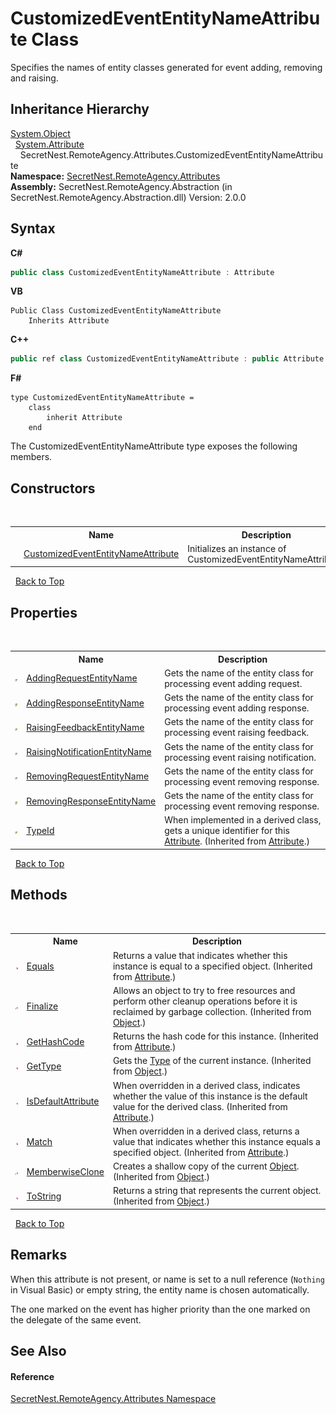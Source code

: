 # CustomizedEventEntityNameAttribute Class
 

Specifies the names of entity classes generated for event adding, removing and raising.


## Inheritance Hierarchy
<a href="https://docs.microsoft.com/dotnet/api/system.object" target="_blank">System.Object</a><br />&nbsp;&nbsp;<a href="https://docs.microsoft.com/dotnet/api/system.attribute" target="_blank">System.Attribute</a><br />&nbsp;&nbsp;&nbsp;&nbsp;SecretNest.RemoteAgency.Attributes.CustomizedEventEntityNameAttribute<br />
**Namespace:**&nbsp;<a href="N_SecretNest_RemoteAgency_Attributes">SecretNest.RemoteAgency.Attributes</a><br />**Assembly:**&nbsp;SecretNest.RemoteAgency.Abstraction (in SecretNest.RemoteAgency.Abstraction.dll) Version: 2.0.0

## Syntax

**C#**<br />
``` C#
public class CustomizedEventEntityNameAttribute : Attribute
```

**VB**<br />
``` VB
Public Class CustomizedEventEntityNameAttribute
	Inherits Attribute
```

**C++**<br />
``` C++
public ref class CustomizedEventEntityNameAttribute : public Attribute
```

**F#**<br />
``` F#
type CustomizedEventEntityNameAttribute =  
    class
        inherit Attribute
    end
```

The CustomizedEventEntityNameAttribute type exposes the following members.


## Constructors
&nbsp;<table><tr><th></th><th>Name</th><th>Description</th></tr><tr><td>![Public method](media/pubmethod.gif "Public method")</td><td><a href="M_SecretNest_RemoteAgency_Attributes_CustomizedEventEntityNameAttribute__ctor">CustomizedEventEntityNameAttribute</a></td><td>
Initializes an instance of CustomizedEventEntityNameAttribute.</td></tr></table>&nbsp;
<a href="#customizedevententitynameattribute-class">Back to Top</a>

## Properties
&nbsp;<table><tr><th></th><th>Name</th><th>Description</th></tr><tr><td>![Public property](media/pubproperty.gif "Public property")</td><td><a href="P_SecretNest_RemoteAgency_Attributes_CustomizedEventEntityNameAttribute_AddingRequestEntityName">AddingRequestEntityName</a></td><td>
Gets the name of the entity class for processing event adding request.</td></tr><tr><td>![Public property](media/pubproperty.gif "Public property")</td><td><a href="P_SecretNest_RemoteAgency_Attributes_CustomizedEventEntityNameAttribute_AddingResponseEntityName">AddingResponseEntityName</a></td><td>
Gets the name of the entity class for processing event adding response.</td></tr><tr><td>![Public property](media/pubproperty.gif "Public property")</td><td><a href="P_SecretNest_RemoteAgency_Attributes_CustomizedEventEntityNameAttribute_RaisingFeedbackEntityName">RaisingFeedbackEntityName</a></td><td>
Gets the name of the entity class for processing event raising feedback.</td></tr><tr><td>![Public property](media/pubproperty.gif "Public property")</td><td><a href="P_SecretNest_RemoteAgency_Attributes_CustomizedEventEntityNameAttribute_RaisingNotificationEntityName">RaisingNotificationEntityName</a></td><td>
Gets the name of the entity class for processing event raising notification.</td></tr><tr><td>![Public property](media/pubproperty.gif "Public property")</td><td><a href="P_SecretNest_RemoteAgency_Attributes_CustomizedEventEntityNameAttribute_RemovingRequestEntityName">RemovingRequestEntityName</a></td><td>
Gets the name of the entity class for processing event removing response.</td></tr><tr><td>![Public property](media/pubproperty.gif "Public property")</td><td><a href="P_SecretNest_RemoteAgency_Attributes_CustomizedEventEntityNameAttribute_RemovingResponseEntityName">RemovingResponseEntityName</a></td><td>
Gets the name of the entity class for processing event removing response.</td></tr><tr><td>![Public property](media/pubproperty.gif "Public property")</td><td><a href="https://docs.microsoft.com/dotnet/api/system.attribute.typeid#System_Attribute_TypeId" target="_blank">TypeId</a></td><td>
When implemented in a derived class, gets a unique identifier for this <a href="https://docs.microsoft.com/dotnet/api/system.attribute" target="_blank">Attribute</a>.
 (Inherited from <a href="https://docs.microsoft.com/dotnet/api/system.attribute" target="_blank">Attribute</a>.)</td></tr></table>&nbsp;
<a href="#customizedevententitynameattribute-class">Back to Top</a>

## Methods
&nbsp;<table><tr><th></th><th>Name</th><th>Description</th></tr><tr><td>![Public method](media/pubmethod.gif "Public method")</td><td><a href="https://docs.microsoft.com/dotnet/api/system.attribute.equals#System_Attribute_Equals_System_Object_" target="_blank">Equals</a></td><td>
Returns a value that indicates whether this instance is equal to a specified object.
 (Inherited from <a href="https://docs.microsoft.com/dotnet/api/system.attribute" target="_blank">Attribute</a>.)</td></tr><tr><td>![Protected method](media/protmethod.gif "Protected method")</td><td><a href="https://docs.microsoft.com/dotnet/api/system.object.finalize#System_Object_Finalize" target="_blank">Finalize</a></td><td>
Allows an object to try to free resources and perform other cleanup operations before it is reclaimed by garbage collection.
 (Inherited from <a href="https://docs.microsoft.com/dotnet/api/system.object" target="_blank">Object</a>.)</td></tr><tr><td>![Public method](media/pubmethod.gif "Public method")</td><td><a href="https://docs.microsoft.com/dotnet/api/system.attribute.gethashcode#System_Attribute_GetHashCode" target="_blank">GetHashCode</a></td><td>
Returns the hash code for this instance.
 (Inherited from <a href="https://docs.microsoft.com/dotnet/api/system.attribute" target="_blank">Attribute</a>.)</td></tr><tr><td>![Public method](media/pubmethod.gif "Public method")</td><td><a href="https://docs.microsoft.com/dotnet/api/system.object.gettype#System_Object_GetType" target="_blank">GetType</a></td><td>
Gets the <a href="https://docs.microsoft.com/dotnet/api/system.type" target="_blank">Type</a> of the current instance.
 (Inherited from <a href="https://docs.microsoft.com/dotnet/api/system.object" target="_blank">Object</a>.)</td></tr><tr><td>![Public method](media/pubmethod.gif "Public method")</td><td><a href="https://docs.microsoft.com/dotnet/api/system.attribute.isdefaultattribute#System_Attribute_IsDefaultAttribute" target="_blank">IsDefaultAttribute</a></td><td>
When overridden in a derived class, indicates whether the value of this instance is the default value for the derived class.
 (Inherited from <a href="https://docs.microsoft.com/dotnet/api/system.attribute" target="_blank">Attribute</a>.)</td></tr><tr><td>![Public method](media/pubmethod.gif "Public method")</td><td><a href="https://docs.microsoft.com/dotnet/api/system.attribute.match#System_Attribute_Match_System_Object_" target="_blank">Match</a></td><td>
When overridden in a derived class, returns a value that indicates whether this instance equals a specified object.
 (Inherited from <a href="https://docs.microsoft.com/dotnet/api/system.attribute" target="_blank">Attribute</a>.)</td></tr><tr><td>![Protected method](media/protmethod.gif "Protected method")</td><td><a href="https://docs.microsoft.com/dotnet/api/system.object.memberwiseclone#System_Object_MemberwiseClone" target="_blank">MemberwiseClone</a></td><td>
Creates a shallow copy of the current <a href="https://docs.microsoft.com/dotnet/api/system.object" target="_blank">Object</a>.
 (Inherited from <a href="https://docs.microsoft.com/dotnet/api/system.object" target="_blank">Object</a>.)</td></tr><tr><td>![Public method](media/pubmethod.gif "Public method")</td><td><a href="https://docs.microsoft.com/dotnet/api/system.object.tostring#System_Object_ToString" target="_blank">ToString</a></td><td>
Returns a string that represents the current object.
 (Inherited from <a href="https://docs.microsoft.com/dotnet/api/system.object" target="_blank">Object</a>.)</td></tr></table>&nbsp;
<a href="#customizedevententitynameattribute-class">Back to Top</a>

## Remarks

When this attribute is not present, or name is set to a null reference (`Nothing` in Visual Basic) or empty string, the entity name is chosen automatically.

The one marked on the event has higher priority than the one marked on the delegate of the same event.


## See Also


#### Reference
<a href="N_SecretNest_RemoteAgency_Attributes">SecretNest.RemoteAgency.Attributes Namespace</a><br />